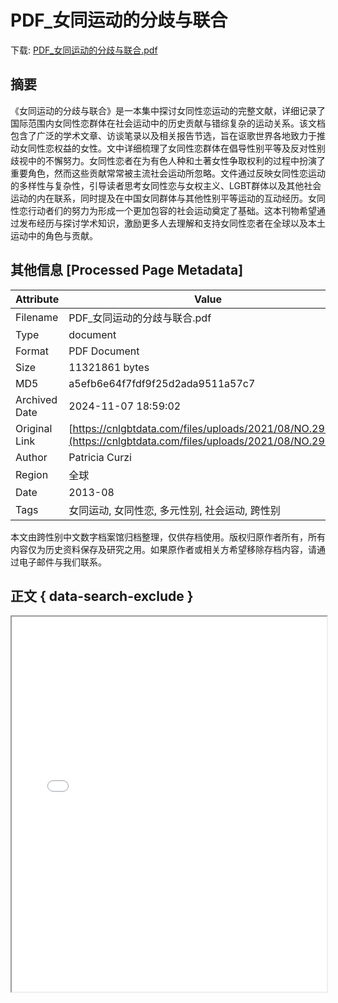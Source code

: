 # PDF_女同运动的分歧与联合

<!-- tcd_download_link -->
下载: <a href="../PDF_女同运动的分歧与联合.pdf" download>PDF_女同运动的分歧与联合.pdf</a>
<!-- tcd_download_link_end -->

## 摘要

<!-- tcd_abstract -->
《女同运动的分歧与联合》是一本集中探讨女同性恋运动的完整文献，详细记录了国际范围内女同性恋群体在社会运动中的历史贡献与错综复杂的运动关系。该文档包含了广泛的学术文章、访谈笔录以及相关报告节选，旨在讴歌世界各地致力于推动女同性恋权益的女性。文中详细梳理了女同性恋群体在倡导性别平等及反对性别歧视中的不懈努力。女同性恋者在为有色人种和土著女性争取权利的过程中扮演了重要角色，然而这些贡献常常被主流社会运动所忽略。文件通过反映女同性恋运动的多样性与复杂性，引导读者思考女同性恋与女权主义、LGBT群体以及其他社会运动的内在联系，同时提及在中国女同群体与其他性别平等运动的互动经历。女同性恋行动者们的努力为形成一个更加包容的社会运动奠定了基础。这本刊物希望通过发布经历与探讨学术知识，激励更多人去理解和支持女同性恋者在全球以及本土运动中的角色与贡献。

<!-- tcd_abstract_end -->

## 其他信息 [Processed Page Metadata]

| Attribute       | Value                                  |
|-----------------|----------------------------------------|
| Filename        | PDF_女同运动的分歧与联合.pdf                             |
| Type            | document                                 |
| Format          | PDF Document                               |
| Size            | 11321861 bytes                           |
| MD5             | a5efb6e64f7fdf9f25d2ada9511a57c7                                  |
| Archived Date   | 2024-11-07 18:59:02                             |
| Original Link   | [https://cnlgbtdata.com/files/uploads/2021/08/NO.29.pdf](https://cnlgbtdata.com/files/uploads/2021/08/NO.29.pdf)                         |
| Author          | Patricia Curzi                               |
| Region          | 全球                               |
| Date            | 2013-08                                 |
| Tags            | 女同运动, 女同性恋, 多元性别, 社会运动, 跨性别                                 |

本文由跨性别中文数字档案馆归档整理，仅供存档使用。版权归原作者所有，所有内容仅为历史资料保存及研究之用。如果原作者或相关方希望移除存档内容，请通过电子邮件与我们联系。

## 正文 { data-search-exclude }

<!-- tcd_main_text -->
<iframe src="../PDF_女同运动的分歧与联合.pdf" width="100%" height="600px">
    <p>无法显示PDF，请下载查看。</p>
</iframe>
<!-- tcd_main_text_end -->

